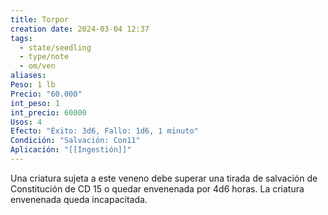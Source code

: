 ```yaml
---
title: Torpor
creation date: 2024-03-04 12:37
tags:
  - state/seedling
  - type/note
  - om/ven
aliases: 
Peso: 1 lb
Precio: "60.000"
int_peso: 1
int_precio: 60000
Usos: 4
Efecto: "Éxito: 3d6, Fallo: 1d6, 1 minuto"
Condición: "Salvación: Con11"
Aplicación: "[[Ingestión]]"
---
```


Una criatura sujeta a este veneno debe superar una tirada de salvación de Constitución de CD 15 o quedar envenenada por 4d6 horas. La criatura envenenada queda incapacitada.